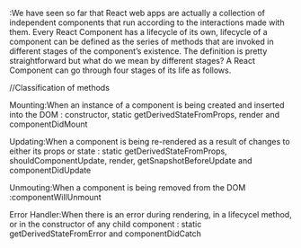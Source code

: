 :We have seen so far that React web apps are actually a collection of independent components that run according to the interactions made with them. Every React Component has a lifecycle of its own, lifecycle of a component can be defined as the series of methods that are invoked in different stages of the component’s existence. The definition is pretty straightforward but what do we mean by different stages? A React Component can go through four stages of its life as follows. 

//Classification of methods

Mounting:When an instance of a component is being created and inserted into the DOM
: constructor, static getDerivedStateFromProps, render and componentDidMount

Updating:When a component is being re-rendered as a result of changes to either its props or state
: static getDerivedStateFromProps, shouldComponentUpdate, render, getSnapshotBeforeUpdate and componentDidUpdate

Unmouting:When a component is being removed from the DOM
:componentWillUnmount

Error Handler:When there is an error during rendering, in a 
lifecycel method, or in the constructor of any child component
: static getDerivedStateFromError and componentDidCatch

